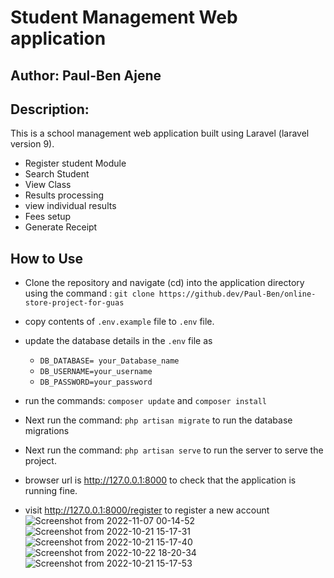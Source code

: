 # Student Management Web application

## Author: Paul-Ben Ajene

## Description:
This is a school  management web application built using Laravel (laravel version 9).
 - Register student Module
 - Search Student 
 - View Class
 - Results processing 
 - view individual results
 - Fees setup 
 - Generate Receipt

## How to Use

- Clone the repository and navigate (cd) into the application directory using the command : `git clone https://github.dev/Paul-Ben/online-store-project-for-guas`

- copy contents of `.env.example` file to `.env` file.

- update the database details in the `.env` file as

    - `DB_DATABASE= your_Database_name`
    - `DB_USERNAME=your_username`
    - `DB_PASSWORD=your_password`

- run the commands: `composer update` and `composer install`

- Next run the command: `php artisan migrate` to run the database migrations

- Next run the command: `php artisan serve` to run the server to serve the project.

- browser url is http://127.0.0.1:8000 to check that the application is running fine.

- visit http://127.0.0.1:8000/register to register a new account
![Screenshot from 2022-11-07 00-14-52](https://github.com/user-attachments/assets/848a3f16-b432-4e70-9ea2-151135402cc6)
![Screenshot from 2022-10-21 15-17-31](https://github.com/user-attachments/assets/459e3480-4ae5-4f90-8bab-f7e093f85e9a)
![Screenshot from 2022-10-21 15-17-40](https://github.com/user-attachments/assets/72dde151-b822-4ed0-8510-6d628d3e2872)
![Screenshot from 2022-10-22 18-20-34](https://github.com/user-attachments/assets/158bff4b-272c-47e4-96fa-07dba03dfd27)
![Screenshot from 2022-10-21 15-17-53](https://github.com/user-attachments/assets/803e6e41-0b04-4287-a357-779153dcff4a)





